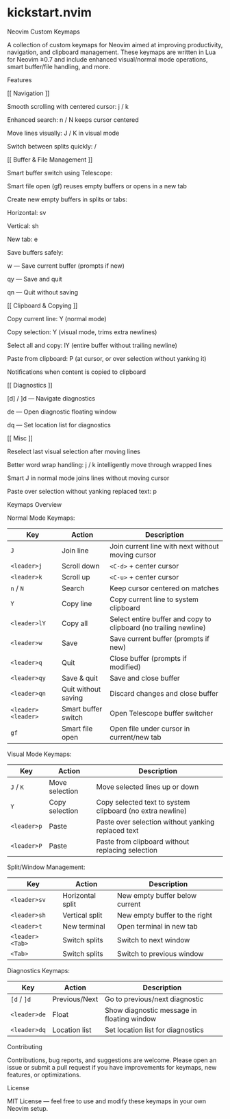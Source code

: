# kickstart.nvim


Neovim Custom Keymaps


A collection of custom keymaps for Neovim aimed at improving productivity, navigation, and clipboard management. These keymaps are written in Lua for Neovim ≥0.7 and include enhanced visual/normal mode operations, smart buffer/file handling, and more.


Features


[[ Navigation ]]


Smooth scrolling with centered cursor: <leader>j / <leader>k

Enhanced search: n / N keeps cursor centered

Move lines visually: J / K in visual mode

Switch between splits quickly: <leader><Tab> / <Tab>


[[ Buffer & File Management ]]

Smart buffer switch using Telescope: <leader><leader>

Smart file open (gf) reuses empty buffers or opens in a new tab

Create new empty buffers in splits or tabs:

Horizontal: <leader>sv

Vertical: <leader>sh

New tab: <leader>e

Save buffers safely:

<leader>w — Save current buffer (prompts if new)

<leader>qy — Save and quit

<leader>qn — Quit without saving


[[ Clipboard & Copying ]]

Copy current line: Y (normal mode)

Copy selection: Y (visual mode, trims extra newlines)

Select all and copy: <leader>lY (entire buffer without trailing newline)

Paste from clipboard: <leader>P (at cursor, or over selection without yanking it)

Notifications when content is copied to clipboard


[[ Diagnostics ]]

[d] / ]d — Navigate diagnostics

<leader>de — Open diagnostic floating window

<leader>dq — Set location list for diagnostics


[[ Misc ]]

Reselect last visual selection after moving lines

Better word wrap handling: j / k intelligently move through wrapped lines

Smart J in normal mode joins lines without moving cursor

Paste over selection without yanking replaced text: <leader>p


Keymaps Overview

Normal Mode Keymaps:

| Key                | Action              | Description                                                      |
| ------------------ | ------------------- | ---------------------------------------------------------------- |
| `J`                | Join line           | Join current line with next without moving cursor                |
| `<leader>j`        | Scroll down         | `<C-d>` + center cursor                                          |
| `<leader>k`        | Scroll up           | `<C-u>` + center cursor                                          |
| `n` / `N`          | Search              | Keep cursor centered on matches                                  |
| `Y`                | Copy line           | Copy current line to system clipboard                            |
| `<leader>lY`       | Copy all            | Select entire buffer and copy to clipboard (no trailing newline) |
| `<leader>w`        | Save                | Save current buffer (prompts if new)                             |
| `<leader>q`        | Quit                | Close buffer (prompts if modified)                               |
| `<leader>qy`       | Save & quit         | Save and close buffer                                            |
| `<leader>qn`       | Quit without saving | Discard changes and close buffer                                 |
| `<leader><leader>` | Smart buffer switch | Open Telescope buffer switcher                                   |
| `gf`               | Smart file open     | Open file under cursor in current/new tab                        |


Visual Mode Keymaps:

| Key         | Action         | Description                                               |
| ----------- | -------------- | --------------------------------------------------------- |
| `J` / `K`   | Move selection | Move selected lines up or down                            |
| `Y`         | Copy selection | Copy selected text to system clipboard (no extra newline) |
| `<leader>p` | Paste          | Paste over selection without yanking replaced text        |
| `<leader>P` | Paste          | Paste from clipboard without replacing selection          |


Split/Window Management:

| Key             | Action           | Description                    |
| --------------- | ---------------- | ------------------------------ |
| `<leader>sv`    | Horizontal split | New empty buffer below current |
| `<leader>sh`    | Vertical split   | New empty buffer to the right  |
| `<leader>t`     | New terminal     | Open terminal in new tab       |
| `<leader><Tab>` | Switch splits    | Switch to next window          |
| `<Tab>`         | Switch splits    | Switch to previous window      |


Diagnostics Keymaps:

| Key          | Action        | Description                                |
| ------------ | ------------- | ------------------------------------------ |
| `[d` / `]d`  | Previous/Next | Go to previous/next diagnostic             |
| `<leader>de` | Float         | Show diagnostic message in floating window |
| `<leader>dq` | Location list | Set location list for diagnostics          |


Contributing

Contributions, bug reports, and suggestions are welcome. Please open an issue or submit a pull request if you have improvements for keymaps, new features, or optimizations.

License

MIT License — feel free to use and modify these keymaps in your own Neovim setup.

